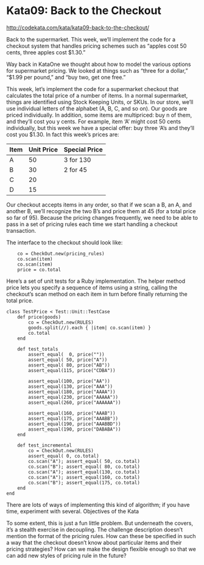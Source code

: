 # Kata09: Back to the Checkout

http://codekata.com/kata/kata09-back-to-the-checkout/


Back to the supermarket. This week, we’ll implement the code for a checkout system that handles pricing schemes such as “apples cost 50 cents, three apples cost $1.30.”

Way back in KataOne we thought about how to model the various options for supermarket pricing. We looked at things such as “three for a dollar,” “$1.99 per pound,” and “buy two, get one free.”

This week, let’s implement the code for a supermarket checkout that calculates the total price of a number of items. In a normal supermarket, things are identified using Stock Keeping Units, or SKUs. In our store, we’ll use individual letters of the alphabet (A, B, C, and so on). Our goods are priced individually. In addition, some items are multipriced: buy n of them, and they’ll cost you y cents. For example, item ‘A’ might cost 50 cents individually, but this week we have a special offer: buy three ‘A’s and they’ll cost you $1.30. In fact this week’s prices are:


| Item | Unit Price | Special Price |
|------|------------|---------------|
| A    | 50         | 3 for 130     |
| B    | 30         | 2 for 45      |
| C    | 20         |               |
| D    | 15         |               |


Our checkout accepts items in any order, so that if we scan a B, an A, and another B, we’ll recognize the two B’s and price them at 45 (for a total price so far of 95). Because the pricing changes frequently, we need to be able to pass in a set of pricing rules each time we start handling a checkout transaction.

The interface to the checkout should look like:

```
	co = CheckOut.new(pricing_rules)
	co.scan(item)
	co.scan(item)
	price = co.total
```	

Here’s a set of unit tests for a Ruby implementation. The helper method price lets you specify a sequence of items using a string, calling the checkout’s scan method on each item in turn before finally returning the total price.

```
class TestPrice < Test::Unit::TestCase
	def price(goods)
		co = CheckOut.new(RULES)
		goods.split(//).each { |item| co.scan(item) }
		co.total 
	end

	def test_totals
		assert_equal(  0, price(""))
		assert_equal( 50, price("A"))
		assert_equal( 80, price("AB"))
		assert_equal(115, price("CDBA"))
		
		assert_equal(100, price("AA"))
		assert_equal(130, price("AAA"))
		assert_equal(180, price("AAAA"))
		assert_equal(230, price("AAAAA"))
		assert_equal(260, price("AAAAAA"))
		
		assert_equal(160, price("AAAB"))
		assert_equal(175, price("AAABB"))
		assert_equal(190, price("AAABBD"))
		assert_equal(190, price("DABABA"))
	end

	def test_incremental
		co = CheckOut.new(RULES)
		assert_equal( 0, co.total)
		co.scan("A"); assert_equal( 50, co.total)
		co.scan("B"); assert_equal( 80, co.total)
		co.scan("A"); assert_equal(130, co.total)
		co.scan("A"); assert_equal(160, co.total)
		co.scan("B"); assert_equal(175, co.total)
	end 
end
```

There are lots of ways of implementing this kind of algorithm; if you have time, experiment with several. Objectives of the Kata

To some extent, this is just a fun little problem. But underneath the covers, it’s a stealth exercise in decoupling. The challenge description doesn’t mention the format of the pricing rules. How can these be specified in such a way that the checkout doesn’t know about particular items and their pricing strategies? How can we make the design flexible enough so that we can add new styles of pricing rule in the future?

